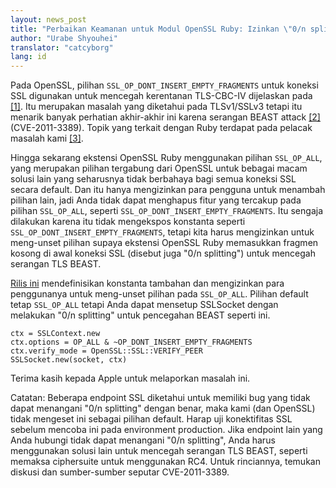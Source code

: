 ```yaml
---
layout: news_post
title: "Perbaikan Keamanan untuk Modul OpenSSL Ruby: Izinkan \"0/n splitting\" untuk pencegahan serangan TLS BEAST."
author: "Urabe Shyouhei"
translator: "catcyborg"
lang: id
---
```


Pada OpenSSL, pilihan `SSL_OP_DONT_INSERT_EMPTY_FRAGMENTS` untuk koneksi SSL
digunakan untuk mencegah kerentanan TLS-CBC-IV dijelaskan pada [\[1\]][1]. Itu
merupakan masalah yang diketahui pada TLSv1/SSLv3 tetapi itu menarik banyak
perhatian akhir-akhir ini karena serangan BEAST attack [\[2\]][2] (CVE-2011-3389).
Topik yang terkait dengan Ruby terdapat pada pelacak masalah kami [\[3\]][3].

Hingga sekarang ekstensi OpenSSL Ruby menggunakan pilihan `SSL_OP_ALL`, yang
merupakan pilihan tergabung dari OpenSSL untuk bebagai macam solusi lain yang
seharusnya tidak berbahaya bagi semua koneksi SSL secara default. Dan itu hanya
mengizinkan para pengguna untuk menambah pilihan lain, jadi Anda tidak dapat
menghapus fitur yang tercakup pada pilihan `SSL_OP_ALL`, seperti
`SSL_OP_DONT_INSERT_EMPTY_FRAGMENTS`. Itu sengaja dilakukan karena itu tidak
mengekspos konstanta seperti `SSL_OP_DONT_INSERT_EMPTY_FRAGMENTS`, tetapi kita
harus mengizinkan untuk meng-unset pilihan supaya ekstensi OpenSSL Ruby memasukkan
fragmen kosong di awal koneksi SSL (disebut juga \"0/n splitting\") untuk mencegah
serangan TLS BEAST.

[Rilis ini][4] mendefinisikan konstanta tambahan dan mengizinkan para penggunanya
untuk meng-unset pilihan pada `SSL_OP_ALL`. Pilihan default tetap `SSL_OP_ALL` tetapi
Anda dapat mensetup SSLSocket dengan melakukan \"0/n splitting\" untuk pencegahan BEAST
seperti ini.

    ctx = SSLContext.new
    ctx.options = OP_ALL & ~OP_DONT_INSERT_EMPTY_FRAGMENTS
    ctx.verify_mode = OpenSSL::SSL::VERIFY_PEER
    SSLSocket.new(socket, ctx)

Terima kasih kepada Apple untuk melaporkan masalah ini.

Catatan: Beberapa endpoint SSL diketahui untuk memiliki bug yang tidak dapat menangani
\"0/n splitting\" dengan benar, maka kami (dan OpenSSL) tidak mengeset ini sebagai
pilihan default. Harap uji konektifitas SSL sebelum mencoba ini pada environment
production. Jika endpoint lain yang Anda hubungi tidak dapat menangani \"0/n splitting\",
Anda harus menggunakan solusi lain untuk mencegah serangan TLS BEAST, seperti memaksa
ciphersuite untuk menggunakan RC4. Untuk rinciannya, temukan diskusi dan sumber-sumber
seputar CVE-2011-3389.



[1]: http://www.openssl.org/~bodo/tls-cbc.txt
[2]: https://www.cve.org/CVERecord?id=CVE-2011-3389
[3]: https://bugs.ruby-lang.org/5353
[4]: http://mla.n-z.jp/?ruby-talk=393484
